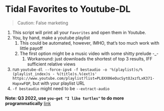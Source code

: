 # Tidal Favorites to Youtube-DL

> Caution: False marketing

1. This script will print all your `Favorites` and open them in Youtube.
2. You, by hand, make a youtube playlist
   1. This could be automated, however, IMHO, that’s too much work with little payoff 
   2. The first option might be a music video with some shitty prelude -_- 
      1. Workaround: just downloads the shortest of top 3 results, IFF sufficient relative views 
3.  run `youtube-dl --force-ipv4 -f bestaudio -o '%(playlist)s/%(playlist_index)s - %(title)s.%(ext)s' https://www.youtube.com/playlist?list=PL8XX06eOucSytOJxzfLxK371-HapxwFQP`, but with your playlist URL
   1. `-f bestaudio` might need to be `--extract-audio ` 

**Note: Q3 2022, use `you-get "I like turtles"` to do more programmatically** [link](https://you-get.org/)
